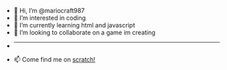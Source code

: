 - 👋 Hi, I’m @mariocraft987
- 👀 I’m interested in coding
- 🌱 I’m currently learning html and javascript
- 💞️ I’m looking to collaborate on a game im creating
- <hr>
- 📫 Come find me on <a href="https://scratch.mit.edu/users/mariocraft987/">scratch!</a>

<!---
Mariocraft987/Mariocraft987 is a ✨ special ✨ repository because its `README.md` (this file) appears on your GitHub profile.
You can click the Preview link to take a look at your changes.
--->
